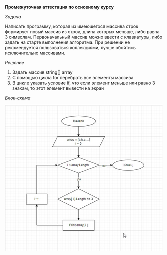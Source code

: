**Промежуточная аттестация по основному курсу**

_Задача_

Написать программу, которая из имеющегося массива строк формирует новый массив из строк, длина которых меньше, либо равна 3 символам.
Первоначальный массив можно ввести с клавиатуры, либо задать на старте выполнения алгоритма. При решении не рекомендуется пользоваться коллекциями, лучше обойтись исключительно массивами.

_Решение_
1. Задать массив string[] array
2. С помощью цикла for перебрать все элементы массива
3. В цикле указать условие if, что если элемент меньше или равно 3 знакам, то этот элемент вывести на экран

_Блок-схема_

![Блок-схема](Block-schema.jpg)

